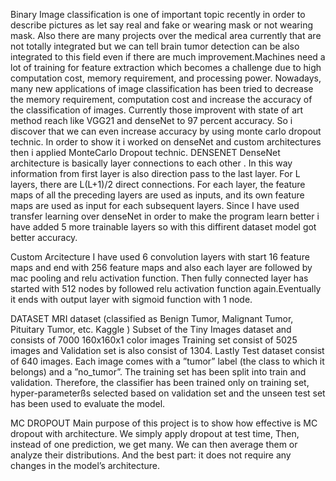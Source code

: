 Binary Image classification is one of important topic recently in order to describe pictures as let say real and fake or wearing mask or not wearing mask. Also there are many projects over the medical area currently that are not totally integrated but we can tell brain tumor detection can be also integrated to this field even if there are much improvement.Machines need a lot of training for feature extraction which becomes a challenge due to high computation cost, memory requirement, and processing power.
Nowadays, many new applications of image classification has been tried to decrease the memory requirement, computation cost and increase the accuracy of the classification of images.
Currently those improvent with state of art method reach like VGG21 and denseNet to 97 percent accuracy.
So i discover that we can even increase accuracy by using monte carlo dropout technic. In order to show it i worked on denseNet and custom architectures then i applied MonteCarlo Dropout technic.
DENSENET
DenseNet architecture is  basically layer connections to each other . In this way information from first layer is also direction pass to the last layer.
For L layers, there are L(L+1)/2 direct connections. For each layer, the feature maps of all the preceding layers are used as inputs, and its own feature maps are used as input for each subsequent layers. Since I have used transfer learning over denseNet in order to make the program learn better i have added 5 more trainable layers so with this diffirent dataset model got better accuracy.

Custom Arcitecture
I have used 6 convolution layers with start 16 feature maps and end with 256 feature maps and also each layer are followed by mac pooling and relu activation function. Then fully connected layer has started with 512 nodes by followed relu activation function again.Eventually it ends with output layer with sigmoid function with 1 node.

DATASET
MRI  dataset (classified as Benign Tumor, Malignant Tumor, Pituitary Tumor, etc. Kaggle )
Subset of the Tiny Images dataset and consists of 7000 160x160x1 color images
Training set consist of 5025 images and Validation set is also consist of 1304. Lastly Test dataset consist of 640 images.
Each image comes with a ”tumor” label (the class to which it belongs) and a ”no_tumor”.
The training set has been split into train and validation. Therefore, the classifier has been trained only on training set, hyper-parameterßs selected based on validation set and the unseen test set has been used to evaluate the model.

MC DROPOUT
Main purpose of this project is to show how effective is MC dropout with architecture. 
We simply apply dropout at test time, Then, instead of one prediction, we get many. We can then average them or analyze their distributions. And the best part: it does not require any changes in the model’s architecture. 


